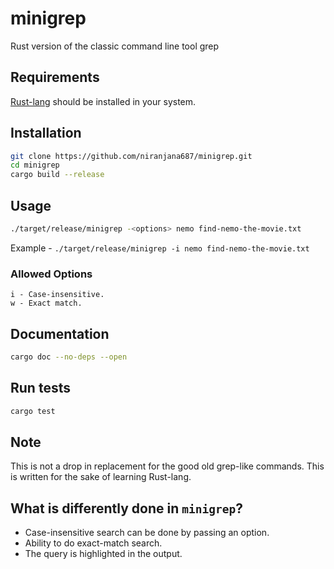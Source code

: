 # minigrep
Rust version of the classic command line tool grep

## Requirements
[Rust-lang](https://www.rust-lang.org/en-US/install.html) should be installed in
your system.

## Installation
```sh
git clone https://github.com/niranjana687/minigrep.git
cd minigrep
cargo build --release
```
## Usage
```sh
./target/release/minigrep -<options> nemo find-nemo-the-movie.txt
```

Example - `./target/release/minigrep -i nemo find-nemo-the-movie.txt`

### Allowed Options
```
i - Case-insensitive.
w - Exact match.
```

## Documentation
```sh
cargo doc --no-deps --open
```

## Run tests
```sh
cargo test
```

## Note
This is not a drop in replacement for the good old grep-like commands. This is
written for the sake of learning Rust-lang.


## What is differently done in `minigrep`?
- Case-insensitive search can be done by passing an option.
- Ability to do exact-match search.
- The query is highlighted in the output.

